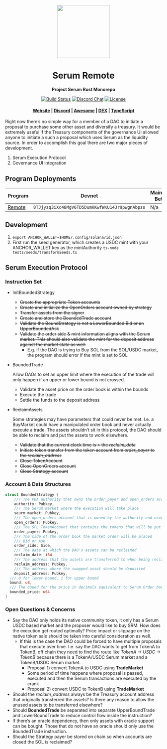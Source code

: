 <div align="center">
  <img height="170" src="http://github.com/project-serum/awesome-serum/blob/master/logo-serum.png?raw=true" />

  <h1>Serum Remote</h1>

  <p>
    <strong>Project Serum Rust Monorepo</strong>
  </p>

  <p>
    <a href="https://travis-ci.com/project-serum/serum-dex"><img alt="Build Status" src="https://travis-ci.com/project-serum/serum-dex.svg?branch=master" /></a>
    <a href="https://discord.com/channels/739225212658122886"><img alt="Discord Chat" src="https://img.shields.io/discord/739225212658122886?color=blueviolet" /></a>
    <a href="https://opensource.org/licenses/Apache-2.0"><img alt="License" src="https://img.shields.io/github/license/project-serum/serum-dex?color=blue" /></a>
  </p>

  <h4>
    <a href="https://projectserum.com/">Website</a>
    <span> | </span>
    <a href="https://discord.gg/HSeFXbqsUX">Discord</a>
    <span> | </span>
    <a href="https://github.com/project-serum/awesome-serum">Awesome</a>
    <span> | </span>
    <a href="https://dex.projectserum.com/#/">DEX</a>
    <span> | </span>
    <a href="https://github.com/project-serum/serum-ts">TypeScript</a>
  </h4>
</div>

Right now there’s no simple way for a member of a DAO to initiate a proposal to purchase some other asset and diversify a treasury. It would be extremely useful if the Treasury components of the governance UI allowed anyone to initiate a such a proposal which uses Serum as the liquidity source. In order to accomplish this goal there are two major pieces of development.

1. Serum Execution Protocol
2. Governance UI integration

## Program Deployments

| Program                          | Devnet                                         | Mainnet Beta |
| -------------------------------- | ---------------------------------------------- | ------------ |
| [Remote](/programs/serum-remote) | `8TJjyzq3iXc48MgV6TD5DumKKwfWKU14Jr9pwgnAbpzs` | N/a          |

## Development

1. `export ANCHOR_WALLET=$HOME/.config/solana/id.json`
2. First run the seed generator, which creates a USDC mint with your ANCHOR_WALLET key as the mintAuthority
   `ts-node tests/seeds/transformSeeds.ts`

## Serum Execution Protocol

### Instruction Set

- InitBoundedStrategy
  - ~~Create the appropriate Token accounts~~
  - ~~Create and initialize the OpenOrders account owned by strategy~~
  - ~~Transfer assets from the signer~~
  - ~~Create and store the BoundedTrade account~~
  - ~~Validate the BoundStrategy is not a LowerBounded Bid or an UpperBoundedAsk~~
  - ~~Validate the order side & mint information aligns with the Serum market. This should also validate the mint for the deposit address against the market state as well.~~
    - E.g. if the DAO is trying to Buy SOL from the SOL/USDC market, the program should error if the mint is set to SOL
- ~~BoundedTrade~~

  Allow DAOs to set an upper limit where the execution of the trade will only happen if an upper or lower bound is not crossed.

  - Validate the asset price on the order book is within the bounds
  - Execute the trade
  - Settle the funds to the deposit address

- ~~ReclaimAssets~~

  Some strategies may have parameters that could never be met. I.e. a BuyMarket could have a manipulated order book and never actually execute a trade. The assets shouldn’t sit in this protocol, the DAO should be able to reclaim and put the assets to work elsewhere.

  - ~~Validate that the current clock time is > the _reclaim_date_~~
  - ~~Initiate token transfer from the token account from _order_payer_ to the _reclaim_address_~~
  - ~~Close TokenAccount~~
  - ~~Close OpenOrders account~~
  - ~~Close Strategy account~~

### Account & Data Structures

```rust
struct BoundedStrategy {
	/// The PDA authority that owns the order_payer and open_orders account
	authority: Pubkey,
	/// The Serum market where the execution will take place
	seurm_market: Pubkey,
	/// The open_orders account that is owned by the authority and used to place orders
	open_orders: Pubkey,
	/// The SPL TokenAccount that contains the tokens that will be put into Serum for trading
	order_payer: Pubkey,
	/// The side of the order book the market order will be placed
	/// Bid or Ask
	order_side: Side,
	/// The date at which the DAO's assets can be reclaimed
	reclaim_date: i64,
	/// The address that the assets are transferred to when being reclaimed.
	reclaim_address: Pubkey,
	/// The address where the swapped asset should be deposited
	deposit_address: Pubkey,
  /// 0 for lower bound, 1 for upper bound
  bound: u8,
  /// The bound for the price in decimals equivalent to Serum Order book price
  bounded_price: u64
}
```

### Open Questions & Concerns

- Say the DAO only holds its native community token, it only has a Serum USDC based market and the proposer would like to buy SRM. How does the execution get routed optimally? Price impact or slippage on the native token sale should be taken into careful consideration as well.
  - If this is the case the DAO could be forced to have multiple proposals that execute over time. I.e. say the DAO wants to get from TokenA to TokenB, off chain they need to find the route like _TokenA → USDC → TokenB_ because there is a TokenA/USDC Serum market and a TokenB/USDC Serum market.
    - Proposal 1) convert TokenA to USDC using **TradeMarket**
    - Some period of time happens where proposal is passed, executed and then the Serum transactions are executed by the crank
    - Proposal 2) convert USDC to TokenB using **TradeMarket**
- Should the _reclaim_address_ always be the Treasury account address that originally transferred the assets? Is there any reason to allow the unused assets to be transferred elsewhere?
- Should **BoundedTrade** be separated into separate UpperBoundTrade and LowerBoundTrade to reduce control flow inside the instruction?
- If there’s an oracle dependency, then only assets with oracle support can be bought. Those that do not have an oracle should only use the BoundedTrade instruction.
- Should the Strategy payer be stored on chain so when accounts are closed the SOL is reclaimed?
